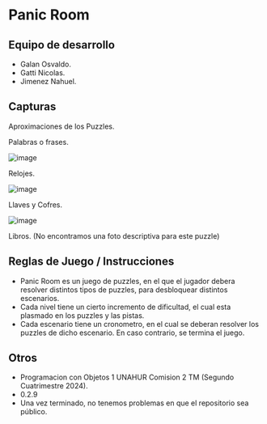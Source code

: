 # Panic Room 


## Equipo de desarrollo
- Galan Osvaldo.
- Gatti Nicolas.
- Jimenez Nahuel.


## Capturas
Aproximaciones de los Puzzles.

Palabras o frases.

![image](https://github.com/user-attachments/assets/88aeb6f1-5dd7-4319-af8e-92346f5b818b)

Relojes.

![image](https://github.com/user-attachments/assets/f30121f5-d4a9-47cc-afcc-8550648b5003)

Llaves y Cofres.

![image](https://github.com/user-attachments/assets/431e4ed3-6752-459d-a995-868c5fd2b24f)

Libros. (No encontramos una foto descriptiva para este puzzle)


## Reglas de Juego / Instrucciones
- Panic Room es un juego de puzzles, en el que el jugador debera resolver distintos tipos de puzzles, para desbloquear distintos escenarios.
- Cada nivel tiene un cierto incremento de dificultad, el cual esta plasmado en los puzzles y las pistas.
- Cada escenario tiene un cronometro, en el cual se deberan resolver los puzzles de dicho escenario. En caso contrario, se termina el juego.

## Otros
- Programacion con Objetos 1 UNAHUR Comision 2 TM (Segundo Cuatrimestre 2024).
- 0.2.9
- Una vez terminado, no tenemos problemas en que el repositorio sea público.
